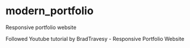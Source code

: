 # modern_portfolio
Responsive portfolio website

Followed Youtube tutorial by BradTravesy - Responsive Portfolio Website
